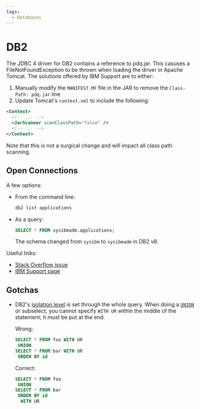 ```yaml
---
tags:
  - Databases
---
```


# DB2

The JDBC 4 driver for DB2 contains a reference to pdq.jar. This casuses a
FileNotFoundException to be thrown when loading the driver in Apache Tomcat. The
solutions offered by IBM Support are to either:

1. Manually modify the `MANIFEST.MF` file in the JAR to remove the
   `Class-Path: pdq.jar` line
2. Update Tomcat's `context.xml` to include the following:

```xml
<Context>
  <!-- ... -->
  <JarScanner scanClassPath="false" />
  <!-- ... -->
</Context>
```

Note that this is not a surgical change and will impact all class path scanning.

## Open Connections

A few options:

- From the command line:
  ```bash
  db2 list applications
  ```
- As a query:
  ```sql
  SELECT * FROM sysibmadm.applications;
  ```
  The schema changed from `sysibm` to `sysibmadm` in DB2 v8.

Useful links:

- [Stack Overflow issue](https://stackoverflow.com/q/46367851)
- [IBM Support page](https://www.ibm.com/support/pages/javaiofilenotfoundexception-thrown-apache-tomcat-application-server-ibm-data-server-driver-jdbc-and-sqlj)

## Gotchas

- DB2's
  [isolation level](https://www.ibm.com/docs/en/db2/11.5?topic=issues-isolation-levels)
  is set through the whole query. When doing a
  [`UNION`](https://www.ibm.com/docs/en/db2/11.5?topic=operators-union-operator)
  or subselect, you cannot specify `WITH UR` within the middle of the statement;
  it _must_ be put at the end.

  Wrong:

  ```sql
  SELECT * FROM foo WITH UR
   UNION
  SELECT * FROM bar WITH UR
   ORDER BY id
  ```

  Correct:

  ```sql
  SELECT * FROM foo
   UNION
  SELECT * FROM bar
   ORDER BY id
    WITH UR
  ```
